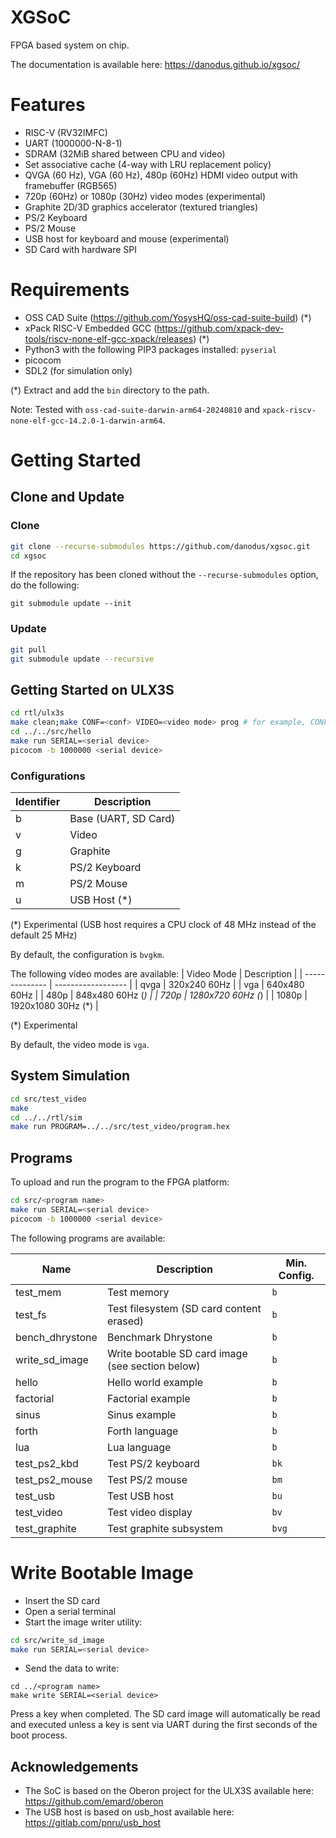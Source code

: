 # XGSoC 

FPGA based system on chip.

The documentation is available here: https://danodus.github.io/xgsoc/

# Features

- RISC-V (RV32IMFC)
- UART (1000000-N-8-1)
- SDRAM (32MiB shared between CPU and video)
- Set associative cache (4-way with LRU replacement policy)
- QVGA (60 Hz), VGA (60 Hz), 480p (60Hz) HDMI video output with framebuffer (RGB565)
- 720p (60Hz) or 1080p (30Hz) video modes (experimental)
- Graphite 2D/3D graphics accelerator (textured triangles)
- PS/2 Keyboard
- PS/2 Mouse
- USB host for keyboard and mouse (experimental)
- SD Card with hardware SPI

# Requirements

- OSS CAD Suite (https://github.com/YosysHQ/oss-cad-suite-build) (*)
- xPack RISC-V Embedded GCC (https://github.com/xpack-dev-tools/riscv-none-elf-gcc-xpack/releases) (*)
- Python3 with the following PIP3 packages installed: `pyserial`
- picocom
- SDL2 (for simulation only)

(*) Extract and add the `bin` directory to the path.

Note: Tested with `oss-cad-suite-darwin-arm64-20240810` and `xpack-riscv-none-elf-gcc-14.2.0-1-darwin-arm64`.

# Getting Started

## Clone and Update

### Clone

```bash
git clone --recurse-submodules https://github.com/danodus/xgsoc.git
cd xgsoc
```

If the repository has been cloned without the `--recurse-submodules` option, do the following:
```
git submodule update --init
```

### Update

```bash
git pull
git submodule update --recursive
```

## Getting Started on ULX3S

```bash
cd rtl/ulx3s
make clean;make CONF=<conf> VIDEO=<video mode> prog # for example, CONF=bvkm VIDEO=vga (see below)
cd ../../src/hello
make run SERIAL=<serial device>
picocom -b 1000000 <serial device>
```

### Configurations

| Identifier | Description           |
| ---------- | --------------------- |
| b          | Base (UART, SD Card)  |
| v          | Video                 |
| g          | Graphite              |
| k          | PS/2 Keyboard         |
| m          | PS/2 Mouse            |
| u          | USB Host (*)          |

(*) Experimental (USB host requires a CPU clock of 48 MHz instead of the default 25 MHz)

By default, the configuration is `bvgkm`.

The following video modes are available:
| Video Mode     | Description        |
| -------------- | ------------------ |
| qvga           | 320x240 60Hz       |
| vga            | 640x480 60Hz       |
| 480p           | 848x480 60Hz (*)   |
| 720p           | 1280x720 60Hz (*)  |
| 1080p          | 1920x1080 30Hz (*) |

(*) Experimental

By default, the video mode is `vga`.

## System Simulation

```bash
cd src/test_video
make
cd ../../rtl/sim
make run PROGRAM=../../src/test_video/program.hex
```

## Programs

To upload and run the program to the FPGA platform:

```bash
cd src/<program name>
make run SERIAL=<serial device>
picocom -b 1000000 <serial device>
```

The following programs are available:

| Name            | Description                                         | Min. Config.  |
| --------------- | --------------------------------------------------- | ------------- |
| test_mem        | Test memory                                         | `b`           |
| test_fs         | Test filesystem (SD card content erased)            | `b`           |
| bench_dhrystone | Benchmark Dhrystone                                 | `b`           |
| write_sd_image  | Write bootable SD card image (see section below)    | `b`           |
| hello           | Hello world example                                 | `b`           |
| factorial       | Factorial example                                   | `b`           |
| sinus           | Sinus example                                       | `b`           |
| forth           | Forth language                                      | `b`           |
| lua             | Lua language                                        | `b`           |
| test_ps2_kbd    | Test PS/2 keyboard                                  | `bk`          |
| test_ps2_mouse  | Test PS/2 mouse                                     | `bm`          |
| test_usb        | Test USB host                                       | `bu`          |
| test_video      | Test video display                                  | `bv`          |
| test_graphite   | Test graphite subsystem                             | `bvg`         |

# Write Bootable Image

- Insert the SD card
- Open a serial terminal
- Start the image writer utility:
```bash
cd src/write_sd_image
make run SERIAL=<serial device>
```
- Send the data to write:
```
cd ../<program name>
make write SERIAL=<serial device>
```
Press a key when completed. The SD card image will automatically be read and executed unless a key is sent via UART during the first seconds of the boot process.

## Acknowledgements

- The SoC is based on the Oberon project for the ULX3S available here: https://github.com/emard/oberon
- The USB host is based on usb_host available here: https://gitlab.com/pnru/usb_host
